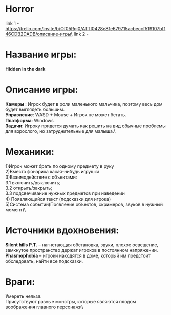 # Horror

link 1 - https://trello.com/invite/b/Of05Rqj0/ATTI0428e81e679715acbeccf519107bf146CDB2DADB/описание-игры\
link 2 - 


# Название игры:
**Hidden in the dark**

# Описание игры:
**Камеры** : Игрок будет в роли маленького мальчика, поэтому весь дом будет выглядеть большим.\
**Управление**: WASD + Mouse + Игрок не может бегать.\
**Платформа**: Windows\
**Задачи**: Игроку придется думать как решить на вид обычные проблемы для взрослого, но затруднительные для малыша.\

# Механики:

1)Игрок может брать по одному предмету в руку\
2)Вместо фонарика какая-нибудь игрушка\
3)Взаимодействие с объектами:\
   3.1 включить/выключить;\
   3.2 открыть/закрыть;\
   3.3 подсвечивание нужных предметов при наведении\
4) Появляющийся текст (подсказки для игрока)\
5)Система событий(Появление объектов, скримеров, звуков в нужный момент)\

# Источники вдохновения: 
**Silent hills P.T.** – нагнетающая обстановка, звуки, плохое освещение, замкнутое пространство держат игроков в постоянном напряжении.\
**Phasmophobia** – игроки находятся в доме, который им предстоит обследовать, найти все подсказки.

# Враги:
Умереть нельзя. \
Присутствуют разные монстры, которые являются плодом воображения главного персонажи\

